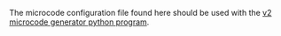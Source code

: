 The microcode configuration file found here should be used with the [v2 microcode generator python program](../../microcode-generator/v2/). 